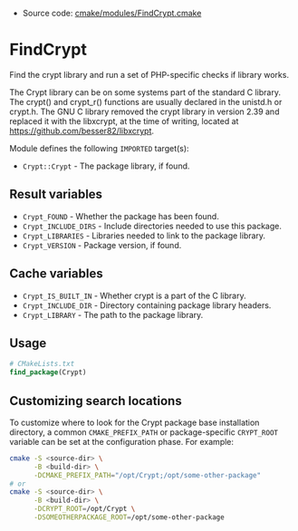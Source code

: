 <!-- This is auto-generated file. -->
* Source code: [cmake/modules/FindCrypt.cmake](https://github.com/petk/php-build-system/blob/master/cmake/cmake/modules/FindCrypt.cmake)

# FindCrypt

Find the crypt library and run a set of PHP-specific checks if library works.

The Crypt library can be on some systems part of the standard C library. The
crypt() and crypt_r() functions are usually declared in the unistd.h or crypt.h.
The GNU C library removed the crypt library in version 2.39 and replaced it with
the libxcrypt, at the time of writing, located at
https://github.com/besser82/libxcrypt.

Module defines the following `IMPORTED` target(s):

* `Crypt::Crypt` - The package library, if found.

## Result variables

* `Crypt_FOUND` - Whether the package has been found.
* `Crypt_INCLUDE_DIRS` - Include directories needed to use this package.
* `Crypt_LIBRARIES` - Libraries needed to link to the package library.
* `Crypt_VERSION` - Package version, if found.

## Cache variables

* `Crypt_IS_BUILT_IN` - Whether crypt is a part of the C library.
* `Crypt_INCLUDE_DIR` - Directory containing package library headers.
* `Crypt_LIBRARY` - The path to the package library.

## Usage

```cmake
# CMakeLists.txt
find_package(Crypt)
```

## Customizing search locations

To customize where to look for the Crypt package base
installation directory, a common `CMAKE_PREFIX_PATH` or
package-specific `CRYPT_ROOT` variable can be set at
the configuration phase. For example:

```sh
cmake -S <source-dir> \
      -B <build-dir> \
      -DCMAKE_PREFIX_PATH="/opt/Crypt;/opt/some-other-package"
# or
cmake -S <source-dir> \
      -B <build-dir> \
      -DCRYPT_ROOT=/opt/Crypt \
      -DSOMEOTHERPACKAGE_ROOT=/opt/some-other-package
```
